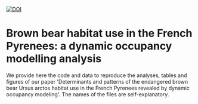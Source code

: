 [![DOI](https://zenodo.org/badge/78784550.svg)](https://zenodo.org/badge/latestdoi/78784550)

Brown bear habitat use in the French Pyrenees: a dynamic occupancy modelling analysis
==================================================

We provide here the code and data to reproduce the analyses, tables and figures of our paper 
'Determinants and patterns of the endangered brown bear Ursus arctos habitat use in the French Pyrenees 
revealed by dynamic occupancy modeling'. The names of the files are self-explanatory.

